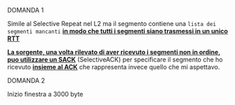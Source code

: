 DOMANDA 1

Simile al Selective Repeat nel L2 ma il segmento contiene una `lista dei segmenti mancanti` <b><u>in modo che tutti i segmenti siano trasmessi in un unico RTT</u></b>

<b><u>La sorgente, una volta rilevato di aver ricevuto i segmenti non in ordine, puo utilizzare un SACK</u></b> (SelectiveACK) per specificare il segmento che ho ricevuto <b><u>insieme al ACK</u></b> che rappresenta invece quello che mi aspettavo.

DOMANDA 2

Inizio finestra a 3000 byte 